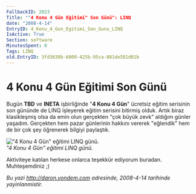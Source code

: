 ```yaml
---
FallbackID: 2023
Title: ""4 Konu 4 Gün Eğitimi" Son Günü": LINQ
date: "2008-4-14"
EntryID: 4_Konu_4_Gun_Egitimi_Son_Gunu_LINQ
IsActive: True
Section: software
MinutesSpent: 0
Tags: LINQ
old.EntryID: 3fd3630b-6009-425b-95ca-881de581d01b
---
```

# 4 Konu 4 Gün Eğitimi Son Günü
Bugün **TBD** ve **INETA** işbirliğinde "**4 Konu 4 Gün**" ücretsiz
eğitim serisinin son gününde de LINQ işleyerek eğitim serisini bitirmiş
olduk. Artık biraz klasikleşmiş olsa da emin olun gerçekten "çok büyük
zevk" aldığım günler yaşadım. Gerçekten hem pazar günlerinin hakkını
vererek "eğlendik" hem de bir çok şey öğrenerek bilgiyi paylaştık.

!["4 Konu 4 Gün" eğitimi LINQ
günü.](media/4_Konu_4_Gun_Egitimi_Son_Gunu_LINQ/13042008_1.jpg)\
*"4 Konu 4 Gün" eğitimi LINQ günü.*

Aktiviteye katılan herkese onlarca teşekkür ediyorum buradan.
Muhteşemdiniz ;)



*Bu yazi http://daron.yondem.com adresinde, 2008-4-14 tarihinde yayinlanmistir.*
